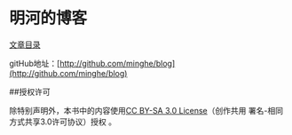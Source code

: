 明河的博客
===

[文章目录](./SUMMARY.md)

gitHub地址：[http://github.com/minghe/blog](http://github.com/minghe/blog)


##授权许可

除特别声明外，本书中的内容使用[CC BY-SA 3.0 License](http://creativecommons.org/licenses/by-sa/3.0/)（创作共用 署名-相同方式共享3.0许可协议）授权 。



